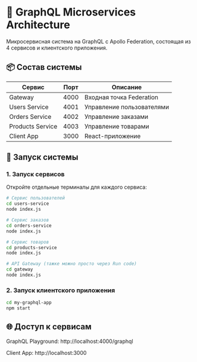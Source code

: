 # 🚀 GraphQL Microservices Architecture

Микросервисная система на GraphQL с Apollo Federation, состоящая из 4 сервисов и клиентского приложения.

## 📦 Состав системы

| Сервис           | Порт  | Описание                  |
|------------------|-------|---------------------------|
| Gateway          | 4000  | Входная точка Federation  |
| Users Service    | 4001  | Управление пользователями |
| Orders Service   | 4002  | Управление заказами       |
| Products Service | 4003  | Управление товарами       |
| Client App       | 3000  | React-приложение          |


## 🚀 Запуск системы

### 1. Запуск сервисов

Откройте отдельные терминалы для каждого сервиса:

```bash
# Сервис пользователей
cd users-service
node index.js

# Сервис заказов
cd orders-service
node index.js

# Сервис товаров
cd products-service
node index.js

# API Gateway (тажке можно просто через Run code)
cd gateway
node index.js
```

### 2. Запуск клиентского приложения
```bash
cd my-graphql-app
npm start
```
## 🌐 Доступ к сервисам

GraphQL Playground: http://localhost:4000/graphql

Client App: http://localhost:3000
